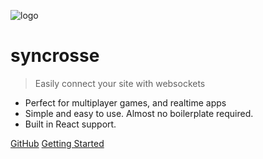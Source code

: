 ![logo](https://lolsketch.com/assets/images/logo_colour.svg)

# syncrosse

> Easily connect your site with websockets

- Perfect for multiplayer games, and realtime apps
- Simple and easy to use. Almost no boilerplate required.
- Built in React support.

[GitHub](https://github.com/syncrosse/server/)
[Getting Started](#syncrosse-library-documentation)
